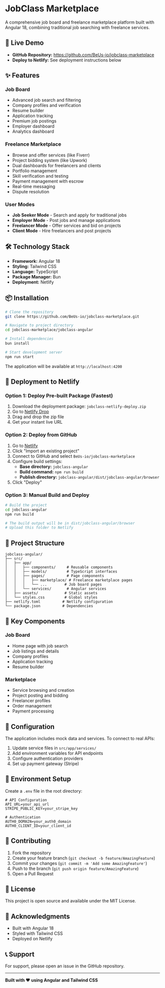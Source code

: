 # JobClass Marketplace

A comprehensive job board and freelance marketplace platform built with Angular 18, combining traditional job searching with freelance services.

## 🚀 Live Demo

- **GitHub Repository:** https://github.com/BeUs-io/jobclass-marketplace
- **Deploy to Netlify:** See deployment instructions below

## ✨ Features

### Job Board
- Advanced job search and filtering
- Company profiles and verification
- Resume builder
- Application tracking
- Premium job postings
- Employer dashboard
- Analytics dashboard

### Freelance Marketplace
- Browse and offer services (like Fiverr)
- Project bidding system (like Upwork)
- Dual dashboards for freelancers and clients
- Portfolio management
- Skill verification and testing
- Payment management with escrow
- Real-time messaging
- Dispute resolution

### User Modes
- **Job Seeker Mode** - Search and apply for traditional jobs
- **Employer Mode** - Post jobs and manage applications
- **Freelancer Mode** - Offer services and bid on projects
- **Client Mode** - Hire freelancers and post projects

## 🛠️ Technology Stack

- **Framework:** Angular 18
- **Styling:** Tailwind CSS
- **Language:** TypeScript
- **Package Manager:** Bun
- **Deployment:** Netlify

## 📦 Installation

```bash
# Clone the repository
git clone https://github.com/BeUs-io/jobclass-marketplace.git

# Navigate to project directory
cd jobclass-marketplace/jobclass-angular

# Install dependencies
bun install

# Start development server
npm run start
```

The application will be available at `http://localhost:4200`

## 🚀 Deployment to Netlify

### Option 1: Deploy Pre-built Package (Fastest)

1. Download the deployment package: `jobclass-netlify-deploy.zip`
2. Go to [Netlify Drop](https://app.netlify.com/drop)
3. Drag and drop the zip file
4. Get your instant live URL

### Option 2: Deploy from GitHub

1. Go to [Netlify](https://app.netlify.com)
2. Click "Import an existing project"
3. Connect to GitHub and select `BeUs-io/jobclass-marketplace`
4. Configure build settings:
   - **Base directory:** `jobclass-angular`
   - **Build command:** `npm run build`
   - **Publish directory:** `jobclass-angular/dist/jobclass-angular/browser`
5. Click "Deploy"

### Option 3: Manual Build and Deploy

```bash
# Build the project
cd jobclass-angular
npm run build

# The build output will be in dist/jobclass-angular/browser
# Upload this folder to Netlify
```

## 📁 Project Structure

```
jobclass-angular/
├── src/
│   ├── app/
│   │   ├── components/     # Reusable components
│   │   ├── models/         # TypeScript interfaces
│   │   ├── pages/          # Page components
│   │   │   ├── marketplace/ # Freelance marketplace pages
│   │   │   └── ...        # Job board pages
│   │   └── services/       # Angular services
│   ├── assets/            # Static assets
│   └── styles.css         # Global styles
├── netlify.toml          # Netlify configuration
└── package.json          # Dependencies
```

## 🎨 Key Components

### Job Board
- Home page with job search
- Job listings and details
- Company profiles
- Application tracking
- Resume builder

### Marketplace
- Service browsing and creation
- Project posting and bidding
- Freelancer profiles
- Order management
- Payment processing

## 🔧 Configuration

The application includes mock data and services. To connect to real APIs:

1. Update service files in `src/app/services/`
2. Add environment variables for API endpoints
3. Configure authentication providers
4. Set up payment gateway (Stripe)

## 📝 Environment Setup

Create a `.env` file in the root directory:

```env
# API Configuration
API_URL=your_api_url
STRIPE_PUBLIC_KEY=your_stripe_key

# Authentication
AUTH0_DOMAIN=your_auth0_domain
AUTH0_CLIENT_ID=your_client_id
```

## 🤝 Contributing

1. Fork the repository
2. Create your feature branch (`git checkout -b feature/AmazingFeature`)
3. Commit your changes (`git commit -m 'Add some AmazingFeature'`)
4. Push to the branch (`git push origin feature/AmazingFeature`)
5. Open a Pull Request

## 📄 License

This project is open source and available under the MIT License.

## 🙏 Acknowledgments

- Built with Angular 18
- Styled with Tailwind CSS
- Deployed on Netlify

## 📞 Support

For support, please open an issue in the GitHub repository.

---

**Built with ❤️ using Angular and Tailwind CSS**
